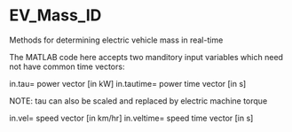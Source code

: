 # EV_Mass_ID
Methods for determining electric vehicle mass in real-time

The MATLAB code here accepts two manditory input variables which need not have common time vectors:

in.tau= power vector [in kW]
in.tautime= power time vector [in s]

NOTE: tau can also be scaled and replaced by electric machine torque

in.vel= speed vector [in km/hr]
in.veltime= speed time vector [in s]
